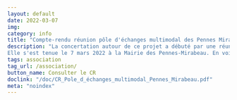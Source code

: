 ```yaml
---
layout: default
date: 2022-03-07
img: 
category: info
title: "Compte-rendu réunion pôle d'échanges multimodal des Pennes Mirabeau du 9 janvier 2021"
description: "La concertation autour de ce projet a débuté par une réunion publique. 
Elle s'est tenue le 7 mars 2022 à la Mairie des Pennes-Mirabeau. En voici le compte-rendu."
tags: association
tag_url: /association/
button_name: Consulter le CR
doclink: "/doc/CR_Pole_d_échanges_multimodal_Pennes_Mirabeau.pdf"
meta: "noindex"
---
```

